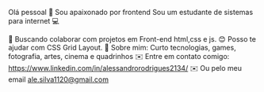 
Olá pessoal 👋
Sou apaixonado por frontend Sou um estudante de sistemas para internet 💻


💜   Buscando colaborar com projetos em Front-end html,css e js.
😊   Posso te ajudar com CSS Grid Layout.
💬   Sobre mim: Curto tecnologias, games, fotografia, artes, cinema e quadrinhos
✉️   Entre em contato comigo: https://www.linkedin.com/in/alessandrorodrigues2134/
✉️   Ou pelo meu email ale.silva1120@gmail.com

